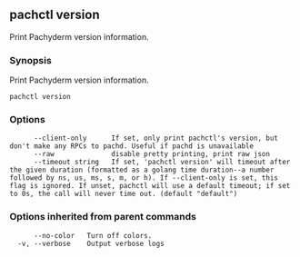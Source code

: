 ## pachctl version

Print Pachyderm version information.

### Synopsis


Print Pachyderm version information.

```
pachctl version
```

### Options

```
      --client-only      If set, only print pachctl's version, but don't make any RPCs to pachd. Useful if pachd is unavailable
      --raw              disable pretty printing, print raw json
      --timeout string   If set, 'pachctl version' will timeout after the given duration (formatted as a golang time duration--a number followed by ns, us, ms, s, m, or h). If --client-only is set, this flag is ignored. If unset, pachctl will use a default timeout; if set to 0s, the call will never time out. (default "default")
```

### Options inherited from parent commands

```
      --no-color   Turn off colors.
  -v, --verbose    Output verbose logs
```

